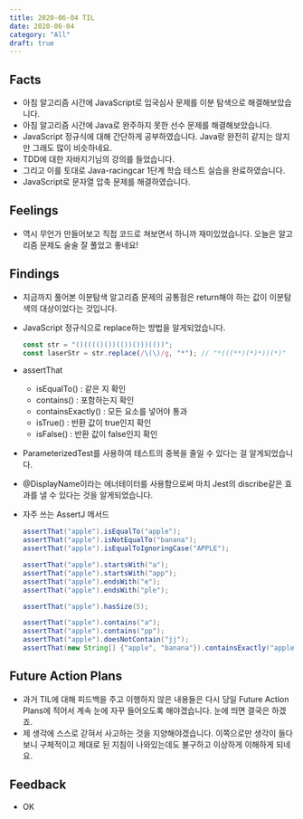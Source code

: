 ```yaml
---
title: 2020-06-04 TIL
date: 2020-06-04
category: "All"
draft: true
---
```


## Facts

- 아침 알고리즘 시간에 JavaScript로 입국심사 문제를 이분 탐색으로 해결해보았습니다.
- 아침 알고리즘 시간에 Java로 완주하지 못한 선수 문제를 해결해보았습니다.
- JavaScript 정규식에 대해 간단하게 공부하였습니다. Java랑 완전히 같지는 않지만 그래도 많이 비슷하네요.
- TDD에 대한 자바지기님의 강의를 들었습니다.
- 그리고 이를 토대로 Java-racingcar 1단계 학습 테스트 실습을 완료하였습니다.
- JavaScript로 문자열 압축 문제를 해결하였습니다.

## Feelings

- 역시 무언가 만들어보고 직접 코드로 쳐보면서 하니까 재미있었습니다. 오늘은 알고리즘 문제도 술술 잘 풀었고 좋네요!

## Findings

- 지금까지 풀어본 이분탐색 알고리즘 문제의 공통점은 return해야 하는 값이 이분탐색의 대상이었다는 것입니다.
- JavaScript 정규식으로 replace하는 방법을 알게되었습니다.

    ```javascript
    const str = "()(((()())(())()))(())";
    const laserStr = str.replace(/\(\)/g, "*"); // "*(((**)(*)*))(*)"
    ```

- assertThat
  - isEqualTo() : 같은 지 확인
  - contains() : 포함하는지 확인
  - containsExactly() : 모든 요소를 넣어야 통과
  - isTrue() : 반환 값이 true인지 확인
  - isFalse() : 반환 값이 false인지 확인

- ParameterizedTest를 사용하여 테스트의 중복을 줄일 수 있다는 걸 알게되었습니다.
- @DisplayName이라는 에너테이터를 사용함으로써 마치 Jest의 discribe같은 효과를 낼 수 있다는 것을 알게되었습니다.

- 자주 쓰는 AssertJ 메서드

  ```java
  assertThat("apple").isEqualTo("apple");
  assertThat("apple").isNotEqualTo("banana");
  assertThat("apple").isEqualToIgnoringCase("APPLE");
  
  assertThat("apple").startsWith("a");
  assertThat("apple").startsWith("app");
  assertThat("apple").endsWith("e");
  assertThat("apple").endsWith("ple");
  
  assertThat("apple").hasSize(5);
  
  assertThat("apple").contains("a");
  assertThat("apple").contains("pp");
  assertThat("apple").doesNotContain("jj");
  assertThat(new String[] {"apple", "banana"}).containsExactly("apple","banana");
  ```

## Future Action Plans

- 과거 TIL에 대해 피드백을 주고 이행하지 않은 내용들은 다시 당일 Future Action Plans에 적어서 계속 눈에 자꾸 들어오도록 해야겠습니다. 눈에 띄면 결국은 하겠죠.
- 제 생각에 스스로 갇혀서 사고하는 것을 지양해야겠습니다. 이쪽으로만 생각이 들다보니 구체적이고 제대로 된 지침이 나와있는데도 불구하고 이상하게 이해하게 되네요.

## Feedback

- OK
